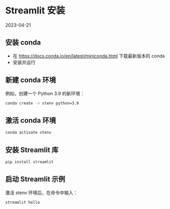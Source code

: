 # Streamlit 安装
2023-04-21

## 安装 conda

- 在 https://docs.conda.io/en/latest/miniconda.html 下载最新版本的 conda
- 安装并运行

## 新建 conda 环境

例如，创建一个 Python 3.9 的新环境：

```bash
conda create -n stenv python=3.9
```

## 激活 conda 环境

```bash
conda activate stenv
```

## 安装 Streamlit 库

```bash
pip install streamlit
```

## 启动 Streamlit 示例

激活 stenv 环境后，在命令中输入：

```bash
streamlit hello
```

